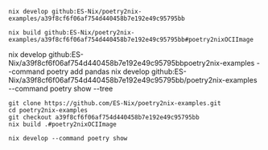 


```
nix develop github:ES-Nix/poetry2nix-examples/a39f8cf6f06af754d440458b7e192e49c95795bb
```

```
nix build github:ES-Nix/poetry2nix-examples/a39f8cf6f06af754d440458b7e192e49c95795bb#poetry2nixOCIImage
```


nix develop github:ES-Nix/a39f8cf6f06af754d440458b7e192e49c95795bbpoetry2nix-examples --command poetry add pandas
nix develop github:ES-Nix/a39f8cf6f06af754d440458b7e192e49c95795bb/poetry2nix-examples --command poetry show --tree

```
git clone https://github.com/ES-Nix/poetry2nix-examples.git
cd poetry2nix-examples
git checkout a39f8cf6f06af754d440458b7e192e49c95795bb
nix build .#poetry2nixOCIImage
```

```
nix develop --command poetry show
```

